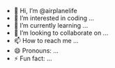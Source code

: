 - 👋 Hi, I’m @airplanelife
- 👀 I’m interested in coding ...
- 🌱 I’m currently learning ...
- 💞️ I’m looking to collaborate on ...
- 📫 How to reach me ...
- 😄 Pronouns: ...
- ⚡ Fun fact: ...

<!---
airplanelife/airplanelife is a ✨ special ✨ repository because its `README.md` (this file) appears on your GitHub profile.
You can click the Preview link to take a look at your changes.
--->

